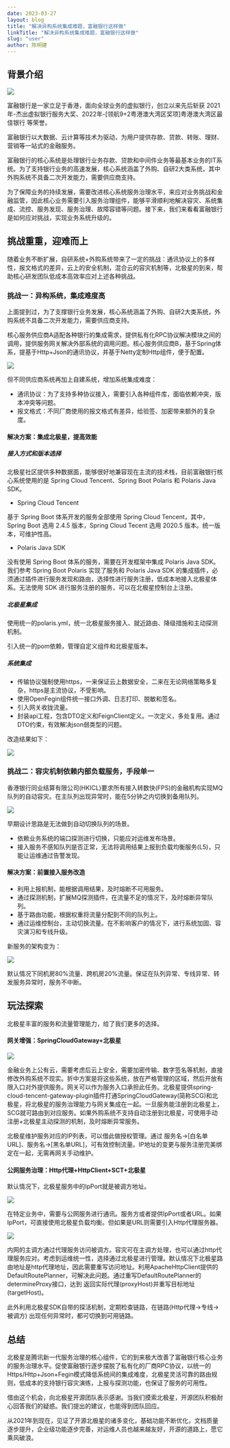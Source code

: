 ```yaml
---
date: 2023-03-27
layout: blog
title: "解决异构系统集成难题，富融银行这样做"
linkTitle: "解决异构系统集成难题，富融银行这样做"
slug: "user"
author: 陈明建
---
```


## 背景介绍

![](image_1.png)

富融银⾏是⼀家⽴⾜于⾹港，⾯向全球业务的虚拟银⾏，创立以来先后斩获 2021年-杰出虚拟银行服务大奖、2022年-[领航9+2粤港澳大湾区奖项]粤港澳大湾区最佳银行 等荣誉。

富融银⾏以⼤数据、云计算等技术为驱动，为用户提供存款、贷款、转账、理财、营销等⼀站式的⾦融服务。

富融银行的核⼼系统是处理银⾏业务存款、贷款和中间件业务等最基本业务的IT系统。为了⽀持银⾏业务的⾼速发展，核⼼系统涵盖了外购、⾃研2⼤类系统，其中外购系统不具备⼆次开发能⼒，需要供应商⽀持。

为了保障业务的持续发展，需要改进核⼼系统服务治理⽔平，来应对业务挑战和⾦融监管，因此核⼼业务需要引入服务治理组件，能够平滑顺利地解决容灾、系统集成、流控、服务发现、服务治理、故障容错等问题。接下来，我们来看看富融银行是如何应对挑战，实现业务系统升级的。


## 挑战重重，迎难而上

随着业务不断扩展，自研系统+外购系统带来了一定的挑战：通讯协议上的多样性，报文格式的差异，云上的安全机制，混合云的容灾机制等，北极星的到来，帮助核心研发团队低成本高效率应对上述各种挑战。

### 挑战一：异构系统，集成难度高

上面提到过，为了⽀撑银⾏业务发展，核心系统涵盖了外购、⾃研2⼤类系统，外购系统不具备⼆次开发能⼒，需要供应商⽀持。

核⼼服务供应商A适配各种银⾏的集成需求，提供私有化RPC协议解决模块之间的调⽤，提供服务⽹关解决外部系统的调⽤问题。核⼼服务供应商B，基于Spring体系，提基于Http+Json的通讯协议，并基于Netty定制Http组件，便于配置。

![](image_2.png)

但不同供应商系统再加上⾃建系统，增加系统集成难度：

- 通讯协议：为了⽀持多种协议接⼊，需要引⼊各种组件库，⾯临依赖冲突，版本冲突等问题。
- 报⽂格式：不同⼚商使⽤的报文格式有差异，给验签、加密带来额外的复杂度。

#### 解决方案：集成北极星，提高效能

##### 接入方式和版本选择

北极星社区提供多种数据面，能够很好地兼容现在主流的技术栈，目前富融银行核心系统使用的是 Spring Cloud Tencent、Spring Boot Polaris 和 Polaris Java SDK。

- Spring Cloud Tencent

基于 Spring Boot 体系开发的服务全部使⽤ Spring Cloud Tencent，其中，Spring Boot 选用 2.4.5 版本，Spring Cloud Tecent 选用 2020.5 版本。统⼀版本，可维护性⾼。

- Polaris Java SDK

没有使用 Spring Boot 体系的服务，需要在开发框架中集成 Polaris Java SDK。我们参考 Spring Boot Polaris 实现了服务和 Polaris Java SDK 的集成插件，必须通过插件进行服务发现和路由，选择性进行服务注册，低成本地接⼊北极星体系。⽆法使⽤ SDK 进行服务注册的服务，可以在北极星控制台上注册。

##### 北极星集成

使⽤统⼀的polaris.yml，统⼀北极星服务接⼊、就近路由、降级措施和主动探测机制。

引⼊统⼀的pom依赖，管理⾃定义组件和北极星版本。

##### 系统集成

- 传输协议强制使⽤https，⼀来保证云上数据安全，⼆来在⽆论⽹络策略多复杂，https是主流协议，不受影响。
- 使⽤OpenFegin组件统⼀接⼝外调、⽇志打印、脱敏和签名。
- 引入网关收拢流量。
- 封装api⼯程，包含DTO定义和FeignClient定义。⼀次定义，多处复⽤。通过DTO约束，有效解决json弱类型的问题。

改造结果如下：

![](image_3.png)

### 挑战二：容灾机制依赖内部负载服务，手段单⼀

⾹港银⾏同业结算有限公司(HKICL)要求所有接⼊转数快(FPS)的⾦融机构实现MQ队列的⾃动容灾。在主队列出现异常时，能在5分钟之内切换到备⽤队列。

![](image_4.png)

早期设计思路是⽆法做到⾃动切换队列的场景。

- 依赖业务系统的端⼝探测进⾏切换，只能应对运维发布场景。
- 接⼊服务不感知队列是否正常，⽆法将调⽤结果上报到负载均衡服务(L5)，只能让运维通过告警发现。

#### 解决方案：前置接入服务改造

- 利⽤上报机制，能根据调⽤结果，及时熔断不可⽤服务。
- 通过探测机制，扩展MQ探测插件，在流量不⾜的情况下，及时熔断异常队列。
- 基于路由功能，根据权重将流量分配到不同的队列上。
- 通过运维控制台，主动切换流量。在不影响客户的情况下，进⾏系统加固、容灾演习和专线升级。

新服务的架构变为：

![](image_5.png)

默认情况下同机房80%流量、跨机房20%流量。保证在队列异常、专线异常、转发服务异常时，服务不中断。

## 玩法探索

北极星丰富的服务和流量管理能⼒，给了我们更多的选择。

#### ⽹关增强：SpringCloudGateway+北极星

![](image_6.png)

⾦融业务上公有云，需要考虑后云上安全，需要加密传输、数字签名等机制，直接修改外购系统不现实。折中⽅案是将这些系统，放在严格管理的区域，然后开放有限⼊⼝对外提供服务。⽹关可以作为服务⼊⼝承担此任务。北极星提供spring-cloud-tencent-gateway-plugin插件打通SpringCloudGateway(简称SCG)和北极星，将北极星的服务治理能力与⽹关集成在⼀起。⼀旦服务能注册到北极星上，SCG就可路由到对应服务。如果外购系统不⽀持⾃动注册到北极星，可使⽤⼿动注册+北极星主动探测的机制，及时熔断异常服务。

北极星维护服务对应的IP列表，可以借此做授权管理。通过 服务名->[⽩名单URL]、服务名->[⿊名单URL]，可有效控制流量。IP地址的变更与服务注册完美绑定在⼀起，⽆需再⽹关⼿动维护。

#### 公⽹服务治理：Http代理+HttpClient+SCT+北极星

默认情况下，北极星服务中的IpPort就是被调⽅地址。

![](image_7.png)

在特定业务中，需要与公⽹服务进行通讯。服务方或者提供IpPort或者URL。如果IpPort，可直接使⽤北极星负载均衡。但如果是URL则需要引⼊Http代理服务器。

![](image_8.png)

内网的主调⽅通过代理服务访问被调⽅。容灾可在主调⽅处理，也可以通过http代理服务应对。考虑到运维统⼀性，选择通过北极星进⾏管理。默认情况下北极星路由地址是http代理地址，因此需要重写访问地址。利⽤ApacheHttpClient提供的DefaultRoutePlanner，可解决此问题。通过重写DefaultRoutePlanner的 determineProxy接⼝，达到 返回实际代理(proxyHost)并重写⽬标地址(targetHost)。

此外利⽤北极星SDK⾃带的探活机制，定期检查链路，在链路(Http代理->专线->被调⽅) 出现任何异常时，都可切换到可⽤链路。


## 总结

北极星是腾讯新⼀代服务治理的核⼼组件，它的到来极⼤改善了富融银⾏核⼼业务的服务治理⽔平。促使富融银行逐步摆脱了私有化的⼚商RPC协议，以统⼀的Https/Http+Json+Fegin模式降低系统间的集成难度，北极星灵活可靠的路由规则，低成本的⽀持银⾏容灾演练，上报与探测功能，也保证了服务的可⽤性。

借由这个机会，向北极星开源团队表示感谢。当我们摸索北极星，开源团队积极耐⼼回答我们的疑惑。我们提出的建议，也能得到团队回应。

从2021年到现在，⻅证了开源北极星的诸多变化，基础功能不断优化，⽂档质量逐步提升，企业级功能逐步完善，对运维⼈员也越来越友好，开源的道路上，愿它乘⻛破浪。